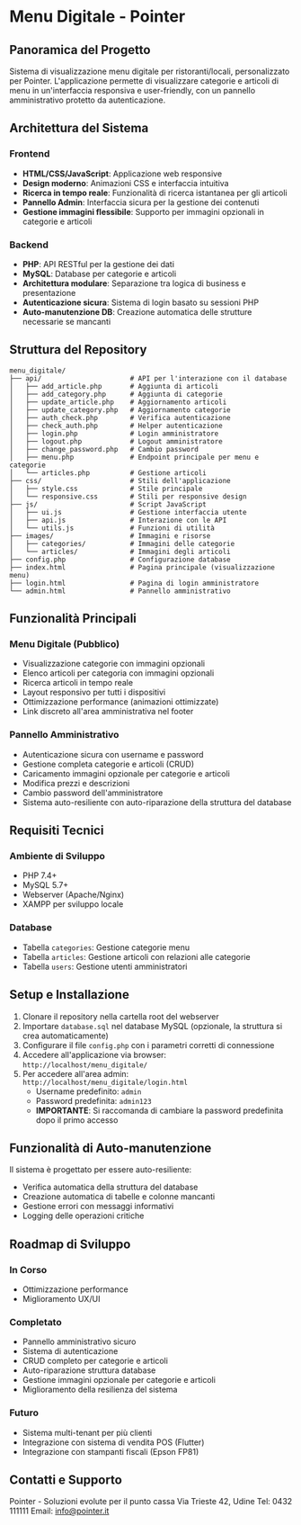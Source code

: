 # Menu Digitale - Pointer

## Panoramica del Progetto
Sistema di visualizzazione menu digitale per ristoranti/locali, personalizzato per Pointer. L'applicazione permette di visualizzare categorie e articoli di menu in un'interfaccia responsiva e user-friendly, con un pannello amministrativo protetto da autenticazione.

## Architettura del Sistema

### Frontend
- **HTML/CSS/JavaScript**: Applicazione web responsive
- **Design moderno**: Animazioni CSS e interfaccia intuitiva
- **Ricerca in tempo reale**: Funzionalità di ricerca istantanea per gli articoli
- **Pannello Admin**: Interfaccia sicura per la gestione dei contenuti
- **Gestione immagini flessibile**: Supporto per immagini opzionali in categorie e articoli

### Backend
- **PHP**: API RESTful per la gestione dei dati
- **MySQL**: Database per categorie e articoli
- **Architettura modulare**: Separazione tra logica di business e presentazione
- **Autenticazione sicura**: Sistema di login basato su sessioni PHP
- **Auto-manutenzione DB**: Creazione automatica delle strutture necessarie se mancanti

## Struttura del Repository

```
menu_digitale/
├── api/                      # API per l'interazione con il database
│   ├── add_article.php       # Aggiunta di articoli
│   ├── add_category.php      # Aggiunta di categorie
│   ├── update_article.php    # Aggiornamento articoli
│   ├── update_category.php   # Aggiornamento categorie 
│   ├── auth_check.php        # Verifica autenticazione
│   ├── check_auth.php        # Helper autenticazione
│   ├── login.php             # Login amministratore
│   ├── logout.php            # Logout amministratore
│   ├── change_password.php   # Cambio password
│   ├── menu.php              # Endpoint principale per menu e categorie
│   └── articles.php          # Gestione articoli 
├── css/                      # Stili dell'applicazione
│   ├── style.css             # Stile principale
│   └── responsive.css        # Stili per responsive design
├── js/                       # Script JavaScript
│   ├── ui.js                 # Gestione interfaccia utente
│   ├── api.js                # Interazione con le API
│   └── utils.js              # Funzioni di utilità
├── images/                   # Immagini e risorse
│   ├── categories/           # Immagini delle categorie
│   └── articles/             # Immagini degli articoli
├── config.php                # Configurazione database
├── index.html                # Pagina principale (visualizzazione menu)
├── login.html                # Pagina di login amministratore
└── admin.html                # Pannello amministrativo
```

## Funzionalità Principali

### Menu Digitale (Pubblico)
- Visualizzazione categorie con immagini opzionali
- Elenco articoli per categoria con immagini opzionali
- Ricerca articoli in tempo reale
- Layout responsivo per tutti i dispositivi
- Ottimizzazione performance (animazioni ottimizzate)
- Link discreto all'area amministrativa nel footer

### Pannello Amministrativo
- Autenticazione sicura con username e password
- Gestione completa categorie e articoli (CRUD)
- Caricamento immagini opzionale per categorie e articoli
- Modifica prezzi e descrizioni
- Cambio password dell'amministratore
- Sistema auto-resiliente con auto-riparazione della struttura del database

## Requisiti Tecnici

### Ambiente di Sviluppo
- PHP 7.4+
- MySQL 5.7+
- Webserver (Apache/Nginx)
- XAMPP per sviluppo locale

### Database
- Tabella `categories`: Gestione categorie menu
- Tabella `articles`: Gestione articoli con relazioni alle categorie
- Tabella `users`: Gestione utenti amministratori

## Setup e Installazione

1. Clonare il repository nella cartella root del webserver
2. Importare `database.sql` nel database MySQL (opzionale, la struttura si crea automaticamente)
3. Configurare il file `config.php` con i parametri corretti di connessione
4. Accedere all'applicazione via browser: `http://localhost/menu_digitale/`
5. Per accedere all'area admin: `http://localhost/menu_digitale/login.html`
   - Username predefinito: `admin`
   - Password predefinita: `admin123`
   - **IMPORTANTE**: Si raccomanda di cambiare la password predefinita dopo il primo accesso

## Funzionalità di Auto-manutenzione

Il sistema è progettato per essere auto-resiliente:
- Verifica automatica della struttura del database
- Creazione automatica di tabelle e colonne mancanti
- Gestione errori con messaggi informativi
- Logging delle operazioni critiche

## Roadmap di Sviluppo

### In Corso
- Ottimizzazione performance
- Miglioramento UX/UI

### Completato
- Pannello amministrativo sicuro
- Sistema di autenticazione
- CRUD completo per categorie e articoli
- Auto-riparazione struttura database
- Gestione immagini opzionale per categorie e articoli
- Miglioramento della resilienza del sistema

### Futuro
- Sistema multi-tenant per più clienti
- Integrazione con sistema di vendita POS (Flutter)
- Integrazione con stampanti fiscali (Epson FP81)

## Contatti e Supporto
Pointer - Soluzioni evolute per il punto cassa
Via Trieste 42, Udine
Tel: 0432 111111
Email: info@pointer.it 